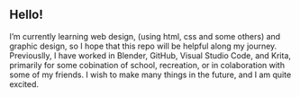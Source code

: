 
## Hello!
I’m currently learning web design, (using html, css and some others) and graphic design, so I hope that this repo will be helpful along my journey.
Previouslly, I have worked in Blender, GitHub, Visual Studio Code, and Krita, primarily for some cobination of school, recreation, or in colaboration with some of my friends.
I wish to make many things in the future, and I am quite excited.
